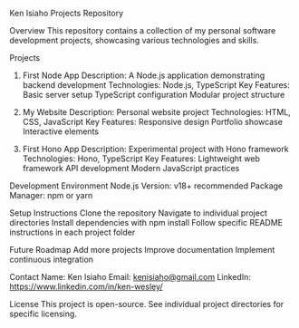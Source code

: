Ken Isiaho Projects Repository 

Overview 
This repository contains a collection of my personal software development projects, showcasing various technologies and skills. 

Projects
1. First Node App
Description: A Node.js application demonstrating backend development 
Technologies: Node.js, TypeScript 
Key Features:
Basic server setup 
TypeScript configuration 
Modular project structure

2. My Website
Description: Personal website project 
Technologies: HTML, CSS, JavaScript 
Key Features:
Responsive design 
Portfolio showcase 
Interactive elements

3. First Hono App
Description: Experimental project with Hono framework 
Technologies: Hono, TypeScript 
Key Features:
Lightweight web framework 
API development 
Modern JavaScript practices

Development Environment
Node.js Version: v18+ recommended 
Package Manager: npm or yarn

Setup Instructions
Clone the repository 
Navigate to individual project directories 
Install dependencies with npm install 
Follow specific README instructions in each project folder

Future Roadmap
Add more projects 
Improve documentation 
Implement continuous integration

Contact
Name: Ken Isiaho 
Email: kenisiaho@gmail.com 
LinkedIn: https://www.linkedin.com/in/ken-wesley/

License 
This project is open-source. See individual project directories for specific licensing.
